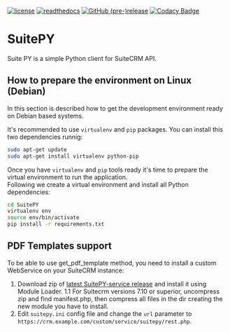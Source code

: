 [![license](https://img.shields.io/github/license/sanchezfauste/SuitePY.svg?style=flat-square)](LICENSE)
[![readthedocs](https://readthedocs.org/projects/suitepy/badge/?version=latest&style=flat-square)](https://suitepy.readthedocs.io/en/latest/)
[![GitHub (pre-)release](https://img.shields.io/github/release/sanchezfauste/SuitePY/all.svg?style=flat-square)](https://github.com/sanchezfauste/SuitePY/releases/latest)
[![Codacy Badge](https://api.codacy.com/project/badge/Grade/7e38151ed08e483a9c0bb8dc3ce339e0)](https://www.codacy.com/app/sanchezfauste/SuitePY?utm_source=github.com&utm_medium=referral&utm_content=sanchezfauste/SuitePY&utm_campaign=Badge_Grade)

# SuitePY

Suite PY is a simple Python client for SuiteCRM API.

## How to prepare the environment on Linux (Debian)
In this section is described how to get the development environment ready on Debian based systems.

It's recommended to use `virtualenv` and `pip` packages. You can install this two dependencies runnig:
```bash
sudo apt-get update
sudo apt-get install virtualenv python-pip
```

Once you have `virtualenv` and `pip` tools ready it's time to prepare the virtual environment to run the application.  
Following we create a virtual environment and install all Python dependencies:
```bash
cd SuitePY
virtualenv env
source env/bin/activate
pip install -r requirements.txt
```

## PDF Templates support
To be able to use get_pdf_template method, you need to install a custom WebService on your SuiteCRM instance:

1. Download zip of [latest SuitePY-service release](https://github.com/sanchezfauste/SuitePY-service/releases/latest) and install it using Module Loader.
	1.1 For Suitecrm versions 7.10 or superior, uncompress zip and find manifest.php, then compress all files in the dir creating the new module you have to install. 
2. Edit `suitepy.ini` config file and change the `url` parameter to `https://crm.example.com/custom/service/suitepy/rest.php`.
